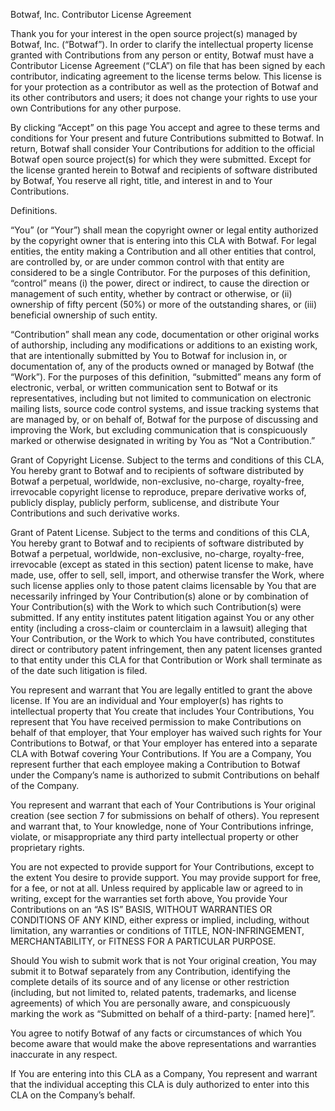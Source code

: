 Botwaf, Inc. Contributor License Agreement

Thank you for your interest in the open source project(s) managed by Botwaf, Inc. (“Botwaf”). In order to clarify the intellectual property license granted with Contributions from any person or entity, Botwaf must have a Contributor License Agreement (“CLA”) on file that has been signed by each contributor, indicating agreement to the license terms below. This license is for your protection as a contributor as well as the protection of Botwaf and its other contributors and users; it does not change your rights to use your own Contributions for any other purpose.

By clicking “Accept” on this page You accept and agree to these terms and conditions for Your present and future Contributions submitted to Botwaf. In return, Botwaf shall consider Your Contributions for addition to the official Botwaf open source project(s) for which they were submitted. Except for the license granted herein to Botwaf and recipients of software distributed by Botwaf, You reserve all right, title, and interest in and to Your Contributions.

Definitions.

“You” (or “Your”) shall mean the copyright owner or legal entity authorized by the copyright owner that is entering into this CLA with Botwaf. For legal entities, the entity making a Contribution and all other entities that control, are controlled by, or are under common control with that entity are considered to be a single Contributor. For the purposes of this definition, “control” means (i) the power, direct or indirect, to cause the direction or management of such entity, whether by contract or otherwise, or (ii) ownership of fifty percent (50%) or more of the outstanding shares, or (iii) beneficial ownership of such entity.

“Contribution” shall mean any code, documentation or other original works of authorship, including any modifications or additions to an existing work, that are intentionally submitted by You to Botwaf for inclusion in, or documentation of, any of the products owned or managed by Botwaf (the “Work”). For the purposes of this definition, “submitted” means any form of electronic, verbal, or written communication sent to Botwaf or its representatives, including but not limited to communication on electronic mailing lists, source code control systems, and issue tracking systems that are managed by, or on behalf of, Botwaf for the purpose of discussing and improving the Work, but excluding communication that is conspicuously marked or otherwise designated in writing by You as “Not a Contribution.”

Grant of Copyright License. Subject to the terms and conditions of this CLA, You hereby grant to Botwaf and to recipients of software distributed by Botwaf a perpetual, worldwide, non-exclusive, no-charge, royalty-free, irrevocable copyright license to reproduce, prepare derivative works of, publicly display, publicly perform, sublicense, and distribute Your Contributions and such derivative works.

Grant of Patent License. Subject to the terms and conditions of this CLA, You hereby grant to Botwaf and to recipients of software distributed by Botwaf a perpetual, worldwide, non-exclusive, no-charge, royalty-free, irrevocable (except as stated in this section) patent license to make, have made, use, offer to sell, sell, import, and otherwise transfer the Work, where such license applies only to those patent claims licensable by You that are necessarily infringed by Your Contribution(s) alone or by combination of Your Contribution(s) with the Work to which such Contribution(s) were submitted. If any entity institutes patent litigation against You or any other entity (including a cross-claim or counterclaim in a lawsuit) alleging that Your Contribution, or the Work to which You have contributed, constitutes direct or contributory patent infringement, then any patent licenses granted to that entity under this CLA for that Contribution or Work shall terminate as of the date such litigation is filed.

You represent and warrant that You are legally entitled to grant the above license. If You are an individual and Your employer(s) has rights to intellectual property that You create that includes Your Contributions, You represent that You have received permission to make Contributions on behalf of that employer, that Your employer has waived such rights for Your Contributions to Botwaf, or that Your employer has entered into a separate CLA with Botwaf covering Your Contributions. If You are a Company, You represent further that each employee making a Contribution to Botwaf under the Company’s name is authorized to submit Contributions on behalf of the Company.

You represent and warrant that each of Your Contributions is Your original creation (see section 7 for submissions on behalf of others). You represent and warrant that, to Your knowledge, none of Your Contributions infringe, violate, or misappropriate any third party intellectual property or other proprietary rights.

You are not expected to provide support for Your Contributions, except to the extent You desire to provide support. You may provide support for free, for a fee, or not at all. Unless required by applicable law or agreed to in writing, except for the warranties set forth above, You provide Your Contributions on an “AS IS” BASIS, WITHOUT WARRANTIES OR CONDITIONS OF ANY KIND, either express or implied, including, without limitation, any warranties or conditions of TITLE, NON-INFRINGEMENT, MERCHANTABILITY, or FITNESS FOR A PARTICULAR PURPOSE.

Should You wish to submit work that is not Your original creation, You may submit it to Botwaf separately from any Contribution, identifying the complete details of its source and of any license or other restriction (including, but not limited to, related patents, trademarks, and license agreements) of which You are personally aware, and conspicuously marking the work as “Submitted on behalf of a third-party: [named here]”.

You agree to notify Botwaf of any facts or circumstances of which You become aware that would make the above representations and warranties inaccurate in any respect.

If You are entering into this CLA as a Company, You represent and warrant that the individual accepting this CLA is duly authorized to enter into this CLA on the Company’s behalf.